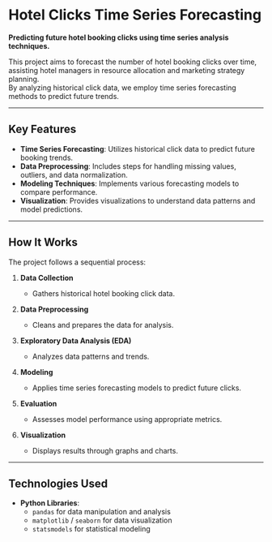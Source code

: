 # Hotel Clicks Time Series Forecasting

**Predicting future hotel booking clicks using time series analysis techniques.**

This project aims to forecast the number of hotel booking clicks over time, assisting hotel managers in resource allocation and marketing strategy planning.  
By analyzing historical click data, we employ time series forecasting methods to predict future trends.


---

## Key Features
- **Time Series Forecasting**: Utilizes historical click data to predict future booking trends.  
- **Data Preprocessing**: Includes steps for handling missing values, outliers, and data normalization.  
- **Modeling Techniques**: Implements various forecasting models to compare performance.  
- **Visualization**: Provides visualizations to understand data patterns and model predictions.  

---

## How It Works
The project follows a sequential process:

1. **Data Collection**  
   - Gathers historical hotel booking click data.

2. **Data Preprocessing**  
   - Cleans and prepares the data for analysis.

3. **Exploratory Data Analysis (EDA)**  
   - Analyzes data patterns and trends.

4. **Modeling**  
   - Applies time series forecasting models to predict future clicks.

5. **Evaluation**  
   - Assesses model performance using appropriate metrics.

6. **Visualization**  
   - Displays results through graphs and charts.

---

## Technologies Used
- **Python Libraries**:  
  - `pandas` for data manipulation and analysis  
  - `matplotlib` / `seaborn` for data visualization  
  - `statsmodels` for statistical modeling  
